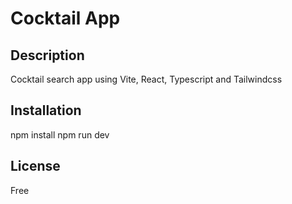 # Cocktail App

## Description
Cocktail search app using Vite, React, Typescript and Tailwindcss

## Installation
npm install
npm run dev

## License
Free
